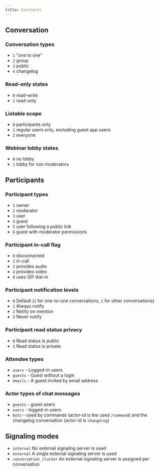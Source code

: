 ```yaml
---
title: Constants
---
```


## Conversation

### Conversation types
* `1` "one to one"
* `2` group
* `3` public
* `4` changelog

### Read-only states
* `0` read-write
* `1` read-only

### Listable scope
* `0` participants only
* `1` regular users only, excluding guest app users
* `2` everyone

### Webinar lobby states
* `0` no lobby
* `1` lobby for non moderators

## Participants

### Participant types
* `1` owner
* `2` moderator
* `3` user
* `4` guest
* `5` user following a public link
* `6` guest with moderator permissions

### Participant in-call flag
* `0` disconnected
* `1` in-call
* `2` provides audio
* `4` provides video
* `8` uses SIP dial-in

### Participant notification levels
* `0` Default (`1` for one-to-one conversations, `2` for other conversations)
* `1` Always notify
* `2` Notify on mention
* `3` Never notify

### Participant read status privacy
* `0` Read status is public
* `1` Read status is private

### Attendee types
* `users` - Logged-in users
* `guests` - Guest without a login
* `emails` - A guest invited by email address

### Actor types of chat messages
* `guests` - guest users
* `users` - logged-in users
* `bots` - used by commands (actor-id is the used `/command`) and the changelog conversation (actor-id is `changelog`)

## Signaling modes
* `internal` No external signaling server is used
* `external` A single external signaling server is used
* `conversation_cluster` An external signaling server is assigned per conversation
